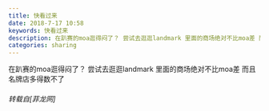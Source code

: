 ```yaml
---
title: 快看过来
date: 2018-7-17 10:58
keywords: 快看过来
description: 在趴赛的moa逛得闷了？ 尝试去逛逛landmark 里面的商场绝对不比moa差 而且名牌店多得数不了
categories: sharing
---
```

<td class="t_f" id="postmessage_1520096">

在趴赛的moa逛得闷了？ 尝试去逛逛landmark 里面的商场绝对不比moa差 而且名牌店多得数不了</td>
###### 转载自[菲龙网]